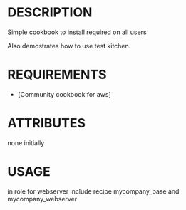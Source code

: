 # DESCRIPTION

Simple cookbook to install required on all users

Also demostrates how to use test kitchen.

# REQUIREMENTS

* [Community cookbook for aws]



# ATTRIBUTES

none initially

# USAGE

in role for webserver
include recipe mycompany_base and mycompany_webserver
```

